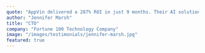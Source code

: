 ```yaml
---
quote: "AppVin delivered a 287% ROI in just 9 months. Their AI solution automated 65% of our customer service interactions while improving satisfaction scores by 42%. They're true strategic partners who understand both technology and business outcomes."
author: "Jennifer Marsh"
title: "CTO"
company: "Fortune 100 Technology Company"
image: "/images/testimonials/jennifer-marsh.jpg"
featured: true
---
```

